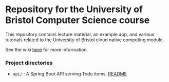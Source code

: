 # Repository for the University of Bristol Computer Science course

This repository contains lecture material, an example app, and various tutorials related to the University of Bristol cloud native computing module.

See the wiki [here](https://github.com/MadalinaPatrichi/uob-cloud-computing/wiki) for more information.

### Project directories

- `api/` : A Spring Boot API serving Todo items. [README](api/README.md)
